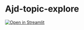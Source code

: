 # Ajd-topic-explore
[![Open in Streamlit](https://static.streamlit.io/badges/streamlit_badge_black_white.svg)](https://ajd-topic-explore.streamlit.app/)
